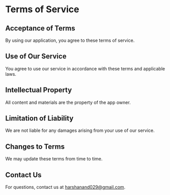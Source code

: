 # Terms of Service

## Acceptance of Terms

By using our application, you agree to these terms of service.

## Use of Our Service

You agree to use our service in accordance with these terms and applicable laws.

## Intellectual Property

All content and materials are the property of the app owner.

## Limitation of Liability

We are not liable for any damages arising from your use of our service.

## Changes to Terms

We may update these terms from time to time.

## Contact Us

For questions, contact us at harshanand029@gmail.com.
